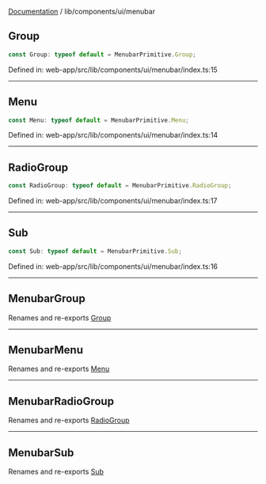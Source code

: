 [Documentation](../../../modules.md) / lib/components/ui/menubar

## Group

```ts
const Group: typeof default = MenubarPrimitive.Group;
```

Defined in: web-app/src/lib/components/ui/menubar/index.ts:15

***

## Menu

```ts
const Menu: typeof default = MenubarPrimitive.Menu;
```

Defined in: web-app/src/lib/components/ui/menubar/index.ts:14

***

## RadioGroup

```ts
const RadioGroup: typeof default = MenubarPrimitive.RadioGroup;
```

Defined in: web-app/src/lib/components/ui/menubar/index.ts:17

***

## Sub

```ts
const Sub: typeof default = MenubarPrimitive.Sub;
```

Defined in: web-app/src/lib/components/ui/menubar/index.ts:16

***

## MenubarGroup

Renames and re-exports [Group](#group)

***

## MenubarMenu

Renames and re-exports [Menu](#menu)

***

## MenubarRadioGroup

Renames and re-exports [RadioGroup](#radiogroup)

***

## MenubarSub

Renames and re-exports [Sub](#sub)
